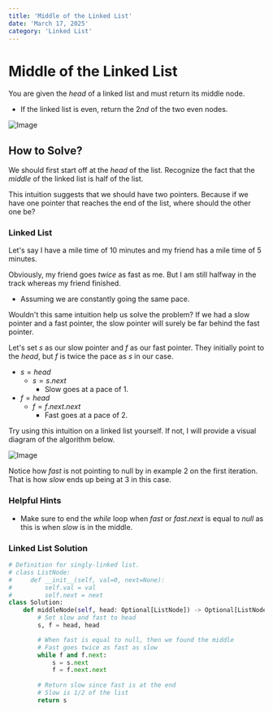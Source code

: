 ```yaml
---
title: 'Middle of the Linked List'
date: 'March 17, 2025'
category: 'Linked List'
---
```


# Middle of the Linked List

You are given the $head$ of a linked list and must return its middle node.
- If the linked list is even, return the $2nd$ of the two even nodes.

![Image](/middleOfTheLinkedList/MiddleOfTheLinkedList1.png)

## How to Solve?

We should first start off at the $head$ of the list. Recognize the fact that the $middle$ of the linked list is half of the list.

This intuition suggests that we should have two pointers. Because if we have one pointer that reaches the end of the list, where should the other one be?

### Linked List

Let's say I have a mile time of $10$ minutes and my friend has a mile time of $5$ minutes.

Obviously, my friend goes $twice$ as fast as me. But I am still halfway in the track whereas my friend finished.

- Assuming we are constantly going the same pace.

Wouldn't this same intuition help us solve the problem? If we had a slow pointer and a fast pointer, the slow pointer will surely be far behind the fast pointer.

Let's set $s$ as our slow pointer and $f$ as our fast pointer. They initially point to the $head$, but $f$ is twice the pace as $s$ in our case.
- $s = head$
    - $s = s.next$
        - Slow goes at a pace of 1.
- $f = head$
    - $f = f.next.next$
        - Fast goes at a pace of 2.

Try using this intuition on a linked list yourself. If not, I will provide a visual diagram of the algorithm below.

![Image](/middleOfTheLinkedList/MiddleOfTheLinkedList2.png)

Notice how $fast$ is not pointing to null by in example 2 on the first iteration. That is how $slow$ ends up being at $3$ in this case.

### Helpful Hints
- Make sure to end the $while$ loop when $fast$ or $fast.next$ is equal to $null$ as this is when $slow$ is in the middle.

### Linked List Solution
```python
# Definition for singly-linked list.
# class ListNode:
#     def __init__(self, val=0, next=None):
#         self.val = val
#         self.next = next
class Solution:
    def middleNode(self, head: Optional[ListNode]) -> Optional[ListNode]:
        # Set slow and fast to head
        s, f = head, head

        # When fast is equal to null, then we found the middle
        # Fast goes twice as fast as slow
        while f and f.next:
            s = s.next
            f = f.next.next
        
        # Return slow since fast is at the end
        # Slow is 1/2 of the list
        return s